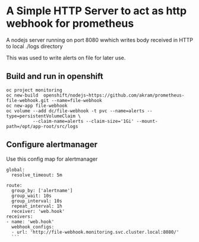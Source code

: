 # A Simple HTTP Server to act as  http webhook for prometheus

A nodejs server running on port 8080 wwhich writes body received in HTTP to local ./logs directory

This was used to write alerts on file for later use.

## Build and run in openshift

```
oc project monitoring
oc new-build  openshift/nodejs~https://github.com/akram/prometheus-file-webhook.git --name=file-webhook
oc new-app file-webhook
oc volume --add dc/file-webhook -t pvc --name=alerts --type=persistentVolumeClaim \
          --claim-name=alerts --claim-size='1Gi' --mount-path=/opt/app-root/src/logs
```

## Configure alertmanager 

Use this config map for alertmanager 


```
global:
  resolve_timeout: 5m

route:
  group_by: ['alertname']
  group_wait: 10s
  group_interval: 10s
  repeat_interval: 1h
  receiver: 'web.hook'
receivers:
- name: 'web.hook'
  webhook_configs:
  - url: 'http://file-webhook.monitoring.svc.cluster.local:8080/'
  ```
  
